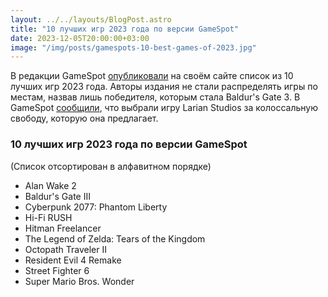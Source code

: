 ```yaml
---
layout: ../../layouts/BlogPost.astro
title: "10 лучших игр 2023 года по версии GameSpot"
date: 2023-12-05T20:00:00+03:00
image: "/img/posts/gamespots-10-best-games-of-2023.jpg"
---
```


В редакции GameSpot [опубликовали](https://www.gamespot.com/gallery/gamespots-10-best-games-of-2023/2900-4972/) на своём сайте список из 10 лучших игр 2023 года. Авторы издания не стали распределять игры по местам, назвав лишь победителя, которым стала Baldur's Gate 3. В GameSpot [сообщили](https://www.gamespot.com/articles/baldurs-gate-3-is-gamespots-game-of-the-year-2023/1100-6519739/), что выбрали игру Larian Studios за колоссальную свободу, которую она предлагает.

### 10 лучших игр 2023 года по версии GameSpot

(Список отсортирован в алфавитном порядке)

* Alan Wake 2
* Baldur's Gate III
* Cyberpunk 2077: Phantom Liberty
* Hi-Fi RUSH
* Hitman Freelancer
* The Legend of Zelda: Tears of the Kingdom
* Octopath Traveler II
* Resident Evil 4 Remake
* Street Fighter 6
* Super Mario Bros. Wonder